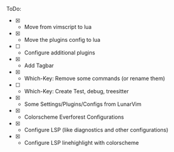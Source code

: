 ToDo: 
* [x] - Move from vimscript to lua
* [x] - Move the plugins config to lua
* [ ] - Configure additional plugins
* [x] - Add Tagbar
* [x] - Which-Key: Remove some commands (or rename them)
* [ ] - Which-Key: Create Test, debug, treesitter
* [x] - Some Settings/Plugins/Configs from LunarVim
* [x] - Colorscheme Everforest Configurations
* [x] - Configure LSP (like diagnostics and other configurations)
* [x] - Configure LSP linehighlight with colorscheme
